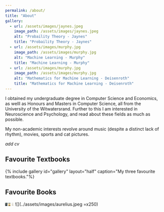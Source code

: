 ```yaml
---
permalink: /about/
title: "About"
gallery:
  - url: /assets/images/jaynes.jpeg
    image_path: /assets/images/jaynes.jpeg
    alt: "Probaility Theory - Jaynes"
    title: "Probaility Theory - Jaynes"
  - url: /assets/images/murphy.jpg
    image_path: /assets/images/murphy.jpg
    alt: "Machine Learning - Murphy"
    title: "Machine Learning - Murphy"
  - url: /assets/images/murphy.jpg
    image_path: /assets/images/murphy.jpg
    alt: "Mathematics for Machine Learning - Deisenroth"
    title: "Mathematics for Machine Learning - Deisenroth"
---
```


I obtained my undergraduate degree in Computer Science and Economics, as welll as Honours and Masters in Computer Science, all from the University of the Witwatersrand. Further to this I am interested in Neuroscience and Psychology, and read about these fields as much as possible.

My non-academic interests revolve around music (despite a distinct lack of rhythm), movies, sports and cat pictures.

*add cv*

## Favourite Textbooks
{% include gallery id="gallery" layout="half" caption="My three favourite textbooks."%}

## Favourite Books
<img src="../assets/images/aurelius.jpeg" height="10"/> <img src="../assets/images/crocker.jpeg" height="10"/> <img src="../assets/images/kahneman.jpeg" height="10"/> 
![](../assets/images/aurelius.jpeg =x250)
